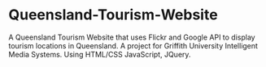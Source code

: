 # Queensland-Tourism-Website
A Queensland Tourism Website that uses Flickr and Google API to display tourism locations in Queensland. A project for Griffith University Intelligent Media Systems. Using HTML/CSS JavaScript, JQuery.
